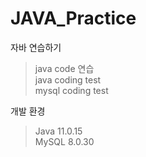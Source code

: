 # JAVA_Practice
자바 연습하기

> java code 연습  
> java coding test  
> mysql coding test

개발 환경
> Java 11.0.15  
> MySQL 8.0.30
